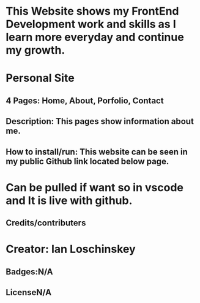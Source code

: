# This Website shows my FrontEnd Development work and skills as I learn more everyday and continue my growth.


# Personal Site

## 4 Pages: Home, About, Porfolio, Contact
## Description: This pages show information about me.
## How to install/run: This website can be seen in my public Github link located below page.
# Can be pulled if want so in vscode and It is live with github.
## Credits/contributers
# Creator: Ian Loschinskey
## Badges:N/A
## LicenseN/A
